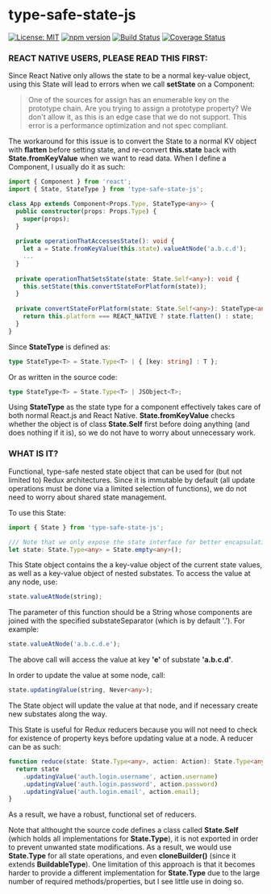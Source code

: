 # type-safe-state-js

[![License: MIT](https://img.shields.io/badge/License-MIT-yellow.svg)](https://opensource.org/licenses/MIT)
[![npm version](https://badge.fury.io/js/type-safe-state-js.svg?dummy=false)](https://badge.fury.io/js/type-safe-state-js?dummy=false)
[![Build Status](https://travis-ci.org/protoman92/type-safe-state-js.svg?branch=master&dummy=false)](https://travis-ci.org/protoman92/type-safe-state-js?dummy=false)
[![Coverage Status](https://coveralls.io/repos/github/protoman92/type-safe-state-js/badge.svg?branch=master&dummy=false)](https://coveralls.io/github/protoman92/type-safe-state-js?branch=master&dummy=false)

### REACT NATIVE USERS, PLEASE READ THIS FIRST: ###

Since React Native only allows the state to be a normal key-value object, using this State will lead to errors when we call **setState** on a Component:

> One of the sources for assign has an enumerable key on the prototype chain. Are you trying to assign a prototype property? We don't allow it, as this is an edge case that we do not support. This error is a performance optimization and not spec compliant.

The workaround for this issue is to convert the State to a normal KV object with **flatten** before setting state, and re-convert **this.state** back with **State.fromKeyValue** when we want to read data. When I define a Component, I usually do it as such:

```typescript
import { Component } from 'react';
import { State, StateType } from 'type-safe-state-js';

class App extends Component<Props.Type, StateType<any>> {
  public constructor(props: Props.Type) {
    super(props);
  }
  
  private operationThatAccessesState(): void {
    let a = State.fromKeyValue(this.state).valueAtNode('a.b.c.d');
    ...
  }
  
  private operationThatSetsState(state: State.Self<any>): void {
    this.setState(this.convertStateForPlatform(state));
  }
  
  private convertStateForPlatform(state: State.Self<any>): StateType<any> {
    return this.platform === REACT_NATIVE ? state.flatten() : state;
  }
}
```

Since **StateType** is defined as:

```typescript
type StateType<T> = State.Type<T> | { [key: string] : T };
```

Or as written in the source code:

```typescript
type StateType<T> = State.Type<T> | JSObject<T>;
```

Using **StateType** as the state type for a component effectively takes care of both normal React.js and React Native. **State.fromKeyValue** checks whether the object is of class **State.Self** first before doing anything (and does nothing if it is), so we do not have to worry about unnecessary work.

### WHAT IS IT?

Functional, type-safe nested state object that can be used for (but not limited to) Redux architectures. Since it is immutable by default (all update operations must be done via a limited selection of functions), we do not need to worry about shared state management.

To use this State:

```typescript
import { State } from 'type-safe-state-js';

/// Note that we only expose the state interface for better encapsulation.
let state: State.Type<any> = State.empty<any>();
```

This State object contains the a key-value object of the current state values, as well as a key-value object of nested substates. To access the value at any node, use:

```typescript
state.valueAtNode(string);
```

The parameter of this function should be a String whose components are joined with the specified substateSeparator (which is by default '.'). For example:

```typescript
state.valueAtNode('a.b.c.d.e');
```

The above call will access the value at key **'e'** of substate **'a.b.c.d'**.

In order to update the value at some node, call:

```typescript
state.updatingValue(string, Never<any>);
```

The State object will update the value at that node, and if necessary create new substates along the way.

This State is useful for Redux reducers because you will not need to check for existence of property keys before updating value at a node. A reducer can be as such:

```typescript
function reduce(state: State.Type<any>, action: Action): State.Type<any> {
  return state
    .updatingValue('auth.login.username', action.username)
    .updatingValue('auth.login.password', action.password)
    .updatingValue('auth.login.email', action.email);
}
```

As a result, we have a robust, functional set of reducers.

Note that althought the source code defines a class called **State.Self** (which holds all implementations for **State.Type**), it is not exported in order to prevent unwanted state modifications. As a result, we would use **State.Type** for all state operations, and even **cloneBuilder()** (since it extends **BuildableType**). One limitation of this approach is that it becomes harder to provide a different implementation for **State.Type** due to the large number of required methods/properties, but I see little use in doing so.
